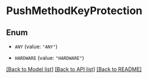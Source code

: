 # PushMethodKeyProtection

## Enum


* `ANY` (value: `"ANY"`)

* `HARDWARE` (value: `"HARDWARE"`)


[[Back to Model list]](../README.md#documentation-for-models) [[Back to API list]](../README.md#documentation-for-api-endpoints) [[Back to README]](../README.md)


